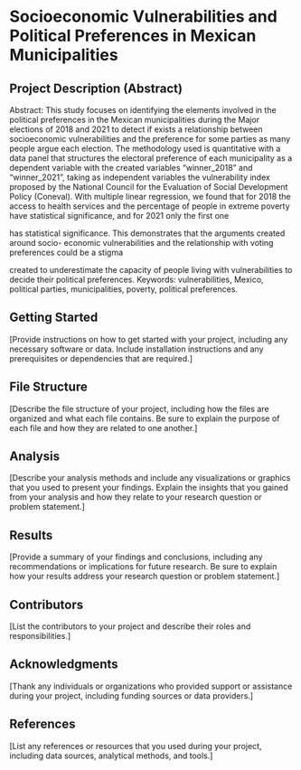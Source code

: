 # Socioeconomic Vulnerabilities and Political Preferences in Mexican Municipalities

## Project Description (Abstract)

Abstract: This study focuses on identifying the elements involved in the political
preferences in the Mexican municipalities during the Major elections of 2018 and 2021
to detect if exists a relationship between socioeconomic vulnerabilities and the preference
for some parties as many people argue each election. The methodology used is
quantitative with a data panel that structures the electoral preference of each municipality
as a dependent variable with the created variables “winner_2018” and “winner_2021”,
taking as independent variables the vulnerability index proposed by the National Council
for the Evaluation of Social Development Policy (Coneval). With multiple linear
regression, we found that for 2018 the access to health services and the percentage of
people in extreme poverty have statistical significance, and for 2021 only the first one

has statistical significance. This demonstrates that the arguments created around socio-
economic vulnerabilities and the relationship with voting preferences could be a stigma

created to underestimate the capacity of people living with vulnerabilities to decide their
political preferences.
Keywords: vulnerabilities, Mexico, political parties, municipalities, poverty, political
preferences.

## Getting Started

[Provide instructions on how to get started with your project, including any necessary software or data. Include installation instructions and any prerequisites or dependencies that are required.]

## File Structure

[Describe the file structure of your project, including how the files are organized and what each file contains. Be sure to explain the purpose of each file and how they are related to one another.]

## Analysis

[Describe your analysis methods and include any visualizations or graphics that you used to present your findings. Explain the insights that you gained from your analysis and how they relate to your research question or problem statement.]

## Results

[Provide a summary of your findings and conclusions, including any recommendations or implications for future research. Be sure to explain how your results address your research question or problem statement.]

## Contributors

[List the contributors to your project and describe their roles and responsibilities.]

## Acknowledgments

[Thank any individuals or organizations who provided support or assistance during your project, including funding sources or data providers.]

## References

[List any references or resources that you used during your project, including data sources, analytical methods, and tools.]
